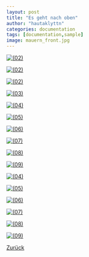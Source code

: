 ```yaml
---
layout: post
title: "Es geht nach oben"
author: "hautaklyttn"
categories: documentation
tags: [documentation,sample]
image: mauern_front.jpg
---
```


<a href="../assets/img/mauern_front.jpg" data-lightbox="Mauern" data-title="">![(02)](../assets/img/mauern_front.jpg)</a>

<a href="../assets/img/22_08_2019_(1).jpg" data-lightbox="Mauern" data-title="">![(02)](../assets/img/22_08_2019_(1).jpg)</a>

<a href="../assets/img/22_08_2019_(2).jpg" data-lightbox="Mauern" data-title="">![(02)](../assets/img/22_08_2019_(2).jpg)</a>

<a href="../assets/img/22_08_2019_(3).jpg" data-lightbox="Mauern" data-title="">![(03)](../assets/img/22_08_2019_(3).jpg)</a>

<a href="../assets/img/22_08_2019_(4).jpg" data-lightbox="Mauern" data-title="">![(04)](../assets/img/22_08_2019_(4).jpg)</a>

<a href="../assets/img/22_08_2019_(5).jpg" data-lightbox="Mauern" data-title="">![(05)](../assets/img/22_08_2019_(5).jpg)</a>

<a href="../assets/img/22_08_2019_(6).jpg" data-lightbox="Mauern" data-title="">![(06)](../assets/img/22_08_2019_(6).jpg)</a>

<a href="../assets/img/22_08_2019_(7).jpg" data-lightbox="Mauern" data-title="">![(07)](../assets/img/22_08_2019_(7).jpg)</a>

<a href="../assets/img/22_08_2019_(8).jpg" data-lightbox="Mauern" data-title="">![(08)](../assets/img/22_08_2019_(8).jpg)</a>

<a href="../assets/img/22_08_2019_(9).jpg" data-lightbox="Mauern" data-title="">![(09)](../assets/img/22_08_2019_(9).jpg)</a>

<a href="../assets/img/22_08_2019_(10).jpg" data-lightbox="Mauern" data-title="">![(04)](../assets/img/22_08_2019_(10).jpg)</a>

<a href="../assets/img/22_08_2019_(11).jpg" data-lightbox="Mauern" data-title="">![(05)](../assets/img/22_08_2019_(11).jpg)</a>

<a href="../assets/img/22_08_2019_(12).jpg" data-lightbox="Mauern" data-title="">![(06)](../assets/img/22_08_2019_(12).jpg)</a>

<a href="../assets/img/22_08_2019_(13).jpg" data-lightbox="Mauern" data-title="">![(07)](../assets/img/22_08_2019_(13).jpg)</a>

<a href="../assets/img/22_08_2019_(14).jpg" data-lightbox="Mauern" data-title="">![(08)](../assets/img/22_08_2019_(14).jpg)</a>

<a href="../assets/img/22_08_2019_(15).jpg" data-lightbox="Mauern" data-title="">![(09)](../assets/img/22_08_2019_(15).jpg)</a>

[Zurück](/hausblog)  
